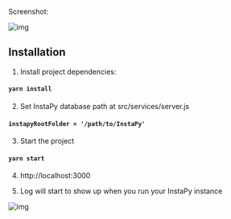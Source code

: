 Screenshot:

![img](https://github.com/converge/instapy-dashboard/blob/master/screenshots/instapy-dashboard.png)

## Installation

1. Install project dependencies:

#### `yarn install`

2. Set InstaPy database path at src/services/server.js

#### `instapyRootFolder = '/path/to/InstaPy'`

3. Start the project

#### `yarn start`

4. http://localhost:3000

5. Log will start to show up when you run your InstaPy instance

![img](https://github.com/converge/instapy-dashboard/blob/master/screenshots/live-login.png)